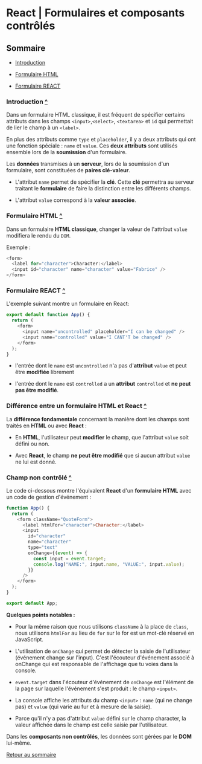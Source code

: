 # React | Formulaires et composants contrôlés

## Sommaire

- [Introduction](#introduction)

- [Formulaire HTML](#formulaire-html)

- [Formulaire REACT](#formulaire-react)

### Introduction [^](#sommaire)

Dans un formulaire HTML classique, il est fréquent de spécifier certains attributs dans les champs `<input>`,`<select>`, `<textarea>` et `id` qui permettait de lier le champ à un `<label>`.

En plus des attributs comme `type` et `placeholder`, il y a deux attributs qui ont une fonction spéciale : `name` et `value`.
Ces **deux attributs** sont utilisés ensemble lors de la **soumission** d'un formulaire.

Les **données** transmises à un **serveur**, lors de la soumission d'un formulaire, sont constituées de **paires clé-valeur**.

- L'attribut `name` permet de spécifier la **clé**. Cette **clé** permettra au serveur traitant le **formulaire** de faire la distinction entre les différents champs.

- L'attribut `value` correspond à la **valeur associée**.

### Formulaire HTML [^](#sommaire)

Dans un formulaire **HTML classique**, changer la valeur de l'attribut `value` modifiera le rendu du `DOM`.

Exemple :

```javascript
<form>
  <label for="character">Character:</label>
  <input id="character" name="character" value="Fabrice" />
</form>
```

### Formulaire REACT [^](#sommaire)

L'exemple suivant montre un formulaire en React: 

```javascript
export default function App() {
  return (
    <form>
      <input name="uncontrolled" placeholder="I can be changed" />
      <input name="controlled" value="I CANT'T be changed" />
    </form>
  );
}
```

- l'entrée dont le `name` est `uncontrolled` n'a pas d'**attribut** `value` et peut être **modifiée** librement

- l'entrée dont le `name` est `controlled` a un **attribut** `controlled` et **ne peut pas être modifié**.

### Différence entre un formulaire HTML et React [^](#sommaire)

La **différence fondamentale** concernant la manière dont les champs sont traités en **HTML** ou avec **React** :

- En **HTML**, l'utilisateur peut **modifier** le champ, que l'attribut `value` soit défini ou non.

- Avec **React**, le champ **ne peut être modifié** que si aucun attribut `value` ne lui est donné.

### Champ non contrôlé [^](#sommaire)

Le code ci-dessous montre l'équivalent **React** d'un **formulaire HTML** avec un code de gestion d'événement :

```javascript
function App() {
  return (
    <form className="QuoteForm">
      <label htmlFor="character">Character:</label>
      <input
        id="character"
        name="character"
        type="text"
        onChange={(event) => {
          const input = event.target;
          console.log("NAME:", input.name, "VALUE:", input.value);
        }}
      />
    </form>
  );
}

export default App;
```

**Quelques points notables :**

- Pour la même raison que nous utilisons `className` à la place de `class`, nous utilisons `htmlFor` au lieu de `for` sur le <label> for est un mot-clé réservé en JavaScript.

- L'utilisation de `onChange` qui permet de détecter la saisie de l'utilisateur (événement change sur l'input). C'est l'écouteur d'événement associé à onChange qui est responsable de l'affichage que tu voies dans la console.

- `event.target` dans l'écouteur d'événement de `onChange` est l'élément de la page sur laquelle l'événement s'est produit : le champ `<input>`.

- La console affiche les attributs du champ `<input>` : `name` (qui ne change pas) et `value` (qui varie au fur et à mesure de la saisie).

- Parce qu'il n'y a pas d'attribut `value` défini sur le champ character, la valeur affichée dans le champ est celle saisie par l'utilisateur.

Dans les **composants non contrôlés**, les données sont gérées par le **DOM** lui-même.


[Retour au sommaire](#sommaire)